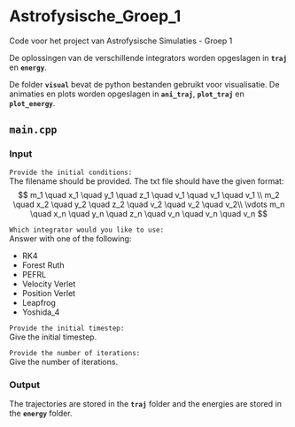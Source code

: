 # Astrofysische_Groep_1
Code voor het project van Astrofysische Simulaties - Groep 1

De oplossingen van de verschillende integrators worden opgeslagen in **`traj`** en **`energy`**.

De folder **`visual`** bevat de python bestanden gebruikt voor visualisatie. De animaties en plots worden opgeslagen in **`ani_traj`**, **`plot_traj`** en **`plot_energy`**.

## **`main.cpp`**
### Input
```Provide the initial conditions:```  
The filename should be provided. The txt file should have the given format:
$$
m_1 \quad x_1 \quad y_1 \quad z_1 \quad v_1 \quad v_1 \quad v_1 \\
m_2 \quad x_2 \quad y_2 \quad z_2 \quad v_2 \quad v_2 \quad v_2\\
\vdots
m_n \quad x_n \quad y_n \quad z_n \quad v_n \quad v_n \quad v_n
$$


```Which integrator would you like to use:```  
Answer with one of the following:
- RK4
- Forest Ruth
- PEFRL
- Velocity Verlet
- Position Verlet
- Leapfrog
- Yoshida_4

```Provide the initial timestep: ```  
Give the initial timestep.

```Provide the number of iterations: ```  
Give the number of iterations.

### Output
The trajectories are stored in the **`traj`** folder and the energies are stored in the **`energy`** folder.
